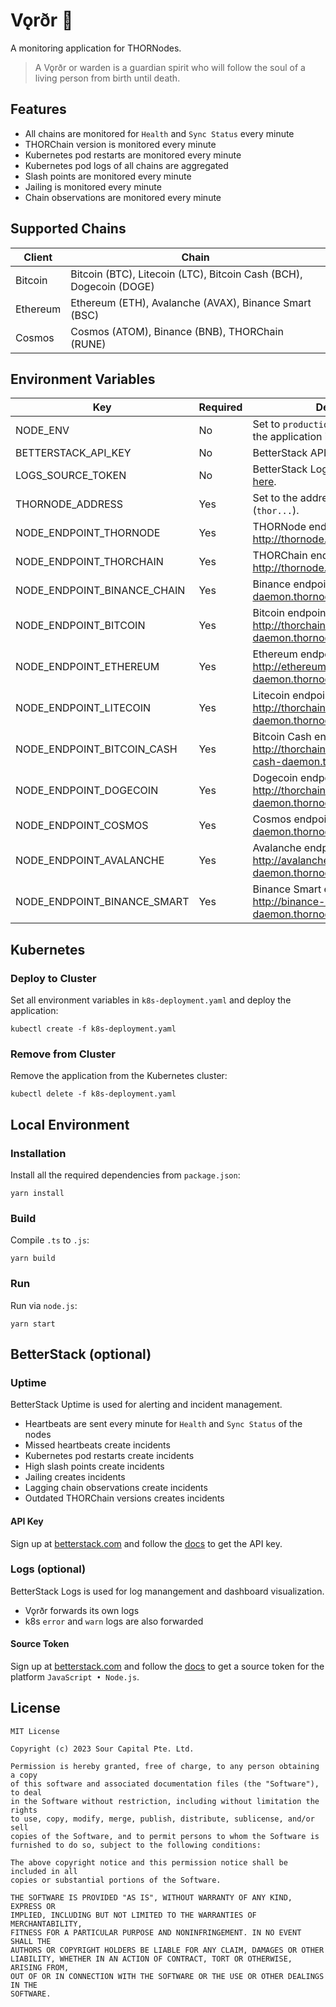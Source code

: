 # Vǫrðr 👻

A monitoring application for THORNodes.

> A Vǫrðr or warden is a guardian spirit who will follow the soul of a living person from birth until death.

## Features

- All chains are monitored for `Health` and `Sync Status` every minute
- THORChain version is monitored every minute
- Kubernetes pod restarts are monitored every minute
- Kubernetes pod logs of all chains are aggregated
- Slash points are monitored every minute
- Jailing is monitored every minute
- Chain observations are monitored every minute

## Supported Chains

| Client   | Chain                                                              |
|----------|--------------------------------------------------------------------|
| Bitcoin  | Bitcoin (BTC), Litecoin (LTC), Bitcoin Cash (BCH), Dogecoin (DOGE) |
| Ethereum | Ethereum (ETH), Avalanche (AVAX), Binance Smart (BSC)              |
| Cosmos   | Cosmos (ATOM), Binance (BNB), THORChain (RUNE)                     |

## Environment Variables

| Key                         | Required | Description                                                                                                                                              |
|-----------------------------|----------|----------------------------------------------------------------------------------------------------------------------------------------------------------|
| NODE_ENV                    | No       | Set to `production`, if you want to run the application in production.                                                                                   |
| BETTERSTACK_API_KEY         | No       | BetterStack API key, see [here](#betterstack-optional).                                                                                                  |
| LOGS_SOURCE_TOKEN           | No       | BetterStack Logs source token, see [here](#logs-optional).                                                                                               |
| THORNODE_ADDRESS            | Yes      | Set to the address of your THORNode (`thor...`).                                                                                                         |
| NODE_ENDPOINT_THORNODE      | Yes      | THORNode endpoint (e.g. http://thornode.thornode:1317).                                                                                                  |
| NODE_ENDPOINT_THORCHAIN     | Yes      | THORChain endpoint (e.g. http://thornode.thornode:27147).                                                                                                |
| NODE_ENDPOINT_BINANCE_CHAIN | Yes      | Binance endpoint (e.g. http://binance-daemon.thornode:27147).                                                                                            |
| NODE_ENDPOINT_BITCOIN       | Yes      | Bitcoin endpoint (e.g. [http://thorchain:password@bitcoin-daemon.thornode:8332](http://thorchain:password@bitcoin-daemon.thornode:8332)).                |
| NODE_ENDPOINT_ETHEREUM      | Yes      | Ethereum endpoint (e.g. http://ethereum-daemon.thornode:8545).                                                                                           |
| NODE_ENDPOINT_LITECOIN      | Yes      | Litecoin endpoint (e.g. [http://thorchain:password@litecoin-daemon.thornode:9332](http://thorchain:password@litecoin-daemon.thornode:9332)).             |
| NODE_ENDPOINT_BITCOIN_CASH  | Yes      | Bitcoin Cash endpoint (e.g. [http://thorchain:password@bitcoin-cash-daemon.thornode:8332](http://thorchain:password@bitcoin-cash-daemon.thornode:8332)). |
| NODE_ENDPOINT_DOGECOIN      | Yes      | Dogecoin endpoint (e.g. [http://thorchain:password@dogecoin-daemon.thornode:22555](http://thorchain:password@dogecoin-daemon.thornode:22555)).           |
| NODE_ENDPOINT_COSMOS        | Yes      | Cosmos endpoint (e.g. http://gaia-daemon.thornode:26657).                                                                                                |
| NODE_ENDPOINT_AVALANCHE     | Yes      | Avalanche endpoint (e.g. http://avalanche-daemon.thornode:9650/ext/bc/C/rpc).                                                                            |
| NODE_ENDPOINT_BINANCE_SMART | Yes      | Binance Smart endpoint (e.g. http://binance-smart-daemon.thornode:8545).                                                                                 |

## Kubernetes

### Deploy to Cluster

Set all environment variables in `k8s-deployment.yaml` and deploy the application:

```
kubectl create -f k8s-deployment.yaml
```

### Remove from Cluster

Remove the application from the Kubernetes cluster:

```
kubectl delete -f k8s-deployment.yaml
```

## Local Environment

### Installation

Install all the required dependencies from `package.json`:

```
yarn install
```

### Build

Compile `.ts` to `.js`:

```
yarn build
```

### Run

Run via `node.js`:

```
yarn start
```

## BetterStack (optional)

### Uptime

BetterStack Uptime is used for alerting and incident management.

- Heartbeats are sent every minute for `Health` and `Sync Status` of the nodes
- Missed heartbeats create incidents
- Kubernetes pod restarts create incidents
- High slash points create incidents
- Jailing creates incidents
- Lagging chain observations create incidents
- Outdated THORChain versions creates incidents

#### API Key

Sign up at [betterstack.com](https://uptime.betterstack.com/?ref=8l7f) and follow the [docs](https://betterstack.com/docs/uptime/api/getting-started-with-uptime-api/) to get the API key.

### Logs (optional)

BetterStack Logs is used for log manangement and dashboard visualization.

- Vǫrðr forwards its own logs
- k8s `error` and `warn` logs are also forwarded

#### Source Token

Sign up at [betterstack.com](https://logs.betterstack.com/?ref=8l7f) and follow the [docs](https://betterstack.com/docs/logs/logging-start/) to get a source token for the platform `JavaScript • Node.js`.

## License

```
MIT License

Copyright (c) 2023 Sour Capital Pte. Ltd.

Permission is hereby granted, free of charge, to any person obtaining a copy
of this software and associated documentation files (the "Software"), to deal
in the Software without restriction, including without limitation the rights
to use, copy, modify, merge, publish, distribute, sublicense, and/or sell
copies of the Software, and to permit persons to whom the Software is
furnished to do so, subject to the following conditions:

The above copyright notice and this permission notice shall be included in all
copies or substantial portions of the Software.

THE SOFTWARE IS PROVIDED "AS IS", WITHOUT WARRANTY OF ANY KIND, EXPRESS OR
IMPLIED, INCLUDING BUT NOT LIMITED TO THE WARRANTIES OF MERCHANTABILITY,
FITNESS FOR A PARTICULAR PURPOSE AND NONINFRINGEMENT. IN NO EVENT SHALL THE
AUTHORS OR COPYRIGHT HOLDERS BE LIABLE FOR ANY CLAIM, DAMAGES OR OTHER
LIABILITY, WHETHER IN AN ACTION OF CONTRACT, TORT OR OTHERWISE, ARISING FROM,
OUT OF OR IN CONNECTION WITH THE SOFTWARE OR THE USE OR OTHER DEALINGS IN THE
SOFTWARE.
```
